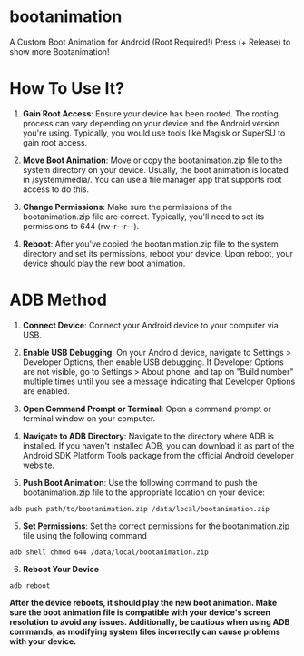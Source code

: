 # bootanimation
A Custom Boot Animation for Android (Root Required!)
Press (+ Release) to show more Bootanimation!

# How To Use It?
1. **Gain Root Access**: Ensure your device has been rooted. The rooting process can vary depending on your device and the Android version you're using. Typically, you would use tools like Magisk or SuperSU to gain root access.

2. **Move Boot Animation**: Move or copy the bootanimation.zip file to the system directory on your device. Usually, the boot animation is located in /system/media/. You can use a file manager app that supports root access to do this.

3. **Change Permissions**: Make sure the permissions of the bootanimation.zip file are correct. Typically, you'll need to set its permissions to 644 (rw-r--r--).

4. **Reboot**: After you've copied the bootanimation.zip file to the system directory and set its permissions, reboot your device. Upon reboot, your device should play the new boot animation.

# ADB Method
1. **Connect Device**: Connect your Android device to your computer via USB.

2. **Enable USB Debugging**: On your Android device, navigate to Settings > Developer Options, then enable USB debugging. If Developer Options are not visible, go to Settings > About phone, and tap on "Build number" multiple times until you see a message indicating that Developer Options are enabled.

3. **Open Command Prompt or Terminal**: Open a command prompt or terminal window on your computer.

4. **Navigate to ADB Directory**: Navigate to the directory where ADB is installed. If you haven't installed ADB, you can download it as part of the Android SDK Platform Tools package from the official Android developer website.

4. **Push Boot Animation**: Use the following command to push the bootanimation.zip file to the appropriate location on your device:
```
adb push path/to/bootanimation.zip /data/local/bootanimation.zip
```
5. **Set Permissions**: Set the correct permissions for the bootanimation.zip file using the following command
```
adb shell chmod 644 /data/local/bootanimation.zip
```
6. **Reboot Your Device**
```
adb reboot
```
**After the device reboots, it should play the new boot animation. Make sure the boot animation file is compatible with your device's screen resolution to avoid any issues. Additionally, be cautious when using ADB commands, as modifying system files incorrectly can cause problems with your device.**
